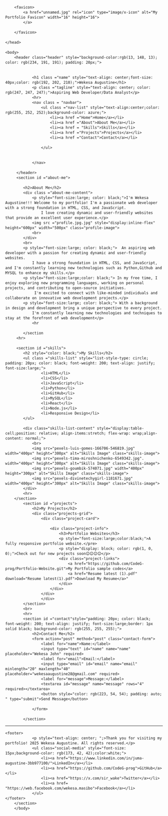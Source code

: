 
<!DOCTYPE html>
<html lang ="eng">
    <head>
        <meta charset ="UTF-8">
        <meta name ="viewport" content="width=device-width, initial-scale=1.0">
        <meta name ="description" content="My Portfolio Page">
        <meta name ="keywords" content="Portfolio, Web Development, Projects">
        <meta name ="author" content ="Wekesa Augustine">
        <title>My Portfolio</title>
        <link rel="stylesheet" href="mystyle.css"/>
        
        <favicon>
            <a href="unnamed.jpg" rel="icon" type="image/x-icon" alt="My Portfolio Favicon" width="16" height="16">
            </a>
    
        </favicon>
    
    </head>
    
    <body>  
        <header class="header" style="background-color:rgb(13, 148, 13); color: rgb(234, 191, 191); padding: 20px;">


                <h1 class ="name" style="text-align: center;font-size: 40px;color: rgb(192, 202, 210);">Wekesa Augustine</h1>
                <p class ="tagline" style="text-align: center; color: rgb(247, 247, 247);">Aspiring Web Developer/Data Analyst</p>
                <hr>
                <nav class = "navbar">
                    <ul class ="nav-list" style="text-align:center;color: rgb(255, 252, 252);background-color: azure;">
                        <li><a href ="Home">Home</a></li>
                        <li><a href ="About">About Me</a></li>
                        <li><a href = "Skills">Skills</a></li>
                        <li><a href ="Projects">Projects</a></li>
                        <li><a href ="Contact">Contact</a></li>

                    </ul>


                </nav>

         </header>
         <section id ="about-me">
            
            <h2>About Me</h2>
            <div class ="about-me-content">
                <p style="font-size:large; color: black;">I'm Wekesa Augustine!!! Welcome to my portfolio! I'm a passionate web developer with a strong foundation in HTML, CSS, and JavaScript. 
                    I love creating dynamic and user-friendly websites that provide an excellent user experience.</p>
                <img src ="profile.jpg.jpg" style="display:inline-flex" height="600px" width="500px" class="profile-image">
                <br>
            </div>
            <br>
            <p style="font-size:large; color: black;">  An aspiring web developer with a passion for creating dynamic and user-friendly websites. 
                I have a strong foundation in HTML, CSS, and JavaScript, and I'm constantly learning new technologies such as Python,Github and MYSQL to enhance my skills.</p>
            <p style="font-size:large;color: black;"> In my free time, I enjoy exploring new programming languages, working on personal projects, and contributing to open-source initiatives.
                 I'm excited to connect with like-minded individuals and collaborate on innovative web development projects.</p>
            <p style="font-size:large; color: black;"> With a background in design and development bring a unique perspective to every project. 
                I'm constantly learning new technologies and techniques to stay at the forefront of web development</p>
                <hr
         
            </section
         <hr>

         <section id ="skills">
            <h2 style="color: black;">My Skills</h2>
            <ul class ="skills-list" style="list-style-type: circle; padding: 20px; color: black; font-weight: 200; text-align: justify; font-size:large;">
                    <li>HTML</li>
                    <li>CSS</li>
                    <li>JavaScript</li>
                    <li>Python</li>
                    <li>GitHub</li>
                    <li>MySQL</li>
                    <li>React</li>
                    <li>Node.js</li>
                    <li>Responsive Design</li>         
            </ul>

            <div class="skills-list-content" style="display:table-cell;position: relative; align-items:stretch; flex-wrap: wrap;align-content: normal;">
                <br>
                <img src="pexels-luis-gomes-166706-546819.jpg" width="400px" height="300px" alt="Skills Image" class="skills-image">
                <img src="pexels-tima-miroshnichenko-6549342.jpg". width="400px" height="300px" alt="Skills Image" class="skills-image">
                <img src="pexels-goumbik-574071.jpg" width="400px" height="300px" alt="Skills Image" class="skills-image">
                <img src="pexels-divinetechygirl-1181671.jpg" width="400px" height="300px" alt="Skills Image" class="skills-image">
            </div>
            <hr>
        </section>
            <section id ="projects">
                <h2>My Projects</h2>
                <div class="projects-grid">
                    <div class="project-card">
    
                        <div class="project-info">
                            <h3>Portfolio Websites</h3>
                            <p style="font-size:large;color:black;">A fully responsive portfolio website.</pre>
                            <p style="display: block; color: rgb(1, 0, 0);">Check out for new projects soon😊😊😊😊</p>
                            <div class="project-links">
                                <a href="https://github.com/CodeG-prog/Portfolio-Website.git">My Portfolio sample codes</a>
                                <a href="Resume latest (1).pdf" download="Resume latest(1).pdf">Download My Resume</a>"
                            </div>
                        </div>
                    </div>
                    </div>
            </section>
            <br>
            <hr>
            <section id ="contact"style="padding: 20px; color: black; font-weight: 200; text-align: justify; font-size:large;border: 1px solid black; background-color: rgb(255, 255, 255);">
                <h2>Contact Me</h2>
                <form action="post" method="post" class="contact-form">
                    <label for="name">Name:</label>
                    <input type="text" id="name" name="name" placeholder="Wekesa John" required>
                    <label for="email">Email:</label>
                    <input type="email" id="email" name="email" minlength="20" maxlength="40" placeholder="wekesaaugustine28@gmail.com" required>
                    <label for="message">Message:</label>
                    <textarea id="message" name="message" rows="4" required></textarea>
                    <button style="color: rgb(223, 54, 54); padding: auto; " type="submit">Send Message</button>
                
                </form>
            
            </section>

<hr>
            <section>
            
    <footer>
                <p style="text-align: center; ";>Thank you for visiting my portfolio! 2025 Wekesa Augustine. All rights reserved.</p>
                <ul class="social-media" style="font-size: 15px;background-color: rgb(173, 42, 42);color:white;">
                    <li><a href="https://www.linkedin.com/in/juma-augustine-3bb977100/">LinkedIn</a></li>
                    <li><a href="https://github.com/CodeG-prog">GitHub</a></li>
                    <li><a href="https://x.com/sir_wake">Twitter</a></li>
                    <li><a href= "https://web.facebook.com/wekesa.masibo">Facebook</a></li>
                </ul>
    </footer>
        </section>
        </body>
</html>


